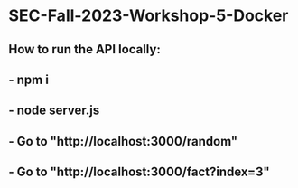 # SEC-Fall-2023-Workshop-5-Docker

## How to run the API locally:
## - npm i
## - node server.js
## - Go to "http://localhost:3000/random"
## - Go to "http://localhost:3000/fact?index=3"